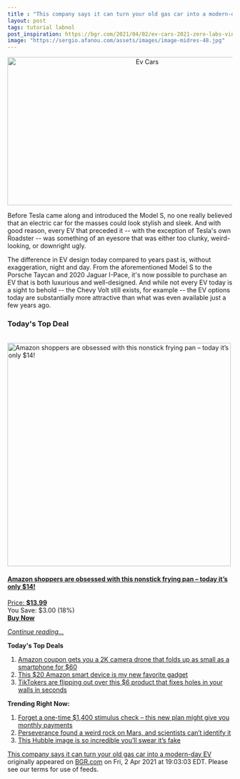 ```yaml
---
title : "This company says it can turn your old gas car into a modern-day EV"
layout: post
tags: tutorial labnol
post_inspiration: https://bgr.com/2021/04/02/ev-cars-2021-zero-labs-vintage-pickup-transform/
image: "https://sergio.afanou.com/assets/images/image-midres-48.jpg"
---
```


<center><a href="https://bgr.com/2021/04/02/ev-cars-2021-zero-labs-vintage-pickup-transform/" class="bgr-rss-featured-image bgr-rss-test-class"><img loading="lazy" width="610" height="332" src="https://bgr.com/wp-content/uploads/2021/04/zero-labs-ev-pickup-truck-4x4-1.jpg?quality=70&amp;strip=all&amp;w=610" class="attachment-feed_normal size-feed_normal wp-post-image" alt="Ev Cars" loading="lazy" srcset="https://bgr.com/wp-content/uploads/2021/04/zero-labs-ev-pickup-truck-4x4-1.jpg 943w, https://bgr.com/wp-content/uploads/2021/04/zero-labs-ev-pickup-truck-4x4-1.jpg?resize=150,82 150w, https://bgr.com/wp-content/uploads/2021/04/zero-labs-ev-pickup-truck-4x4-1.jpg?resize=300,163 300w, https://bgr.com/wp-content/uploads/2021/04/zero-labs-ev-pickup-truck-4x4-1.jpg?resize=768,418 768w, https://bgr.com/wp-content/uploads/2021/04/zero-labs-ev-pickup-truck-4x4-1.jpg?resize=610,332 610w, https://bgr.com/wp-content/uploads/2021/04/zero-labs-ev-pickup-truck-4x4-1.jpg?resize=664,361 664w, https://bgr.com/wp-content/uploads/2021/04/zero-labs-ev-pickup-truck-4x4-1.jpg?resize=782,425 782w, https://bgr.com/wp-content/uploads/2021/04/zero-labs-ev-pickup-truck-4x4-1.jpg?resize=827,450 827w, https://bgr.com/wp-content/uploads/2021/04/zero-labs-ev-pickup-truck-4x4-1.jpg?resize=800,435 800w" sizes="(max-width: 610px) 100vw, 610px" title="Ev Cars" /></a></center><p>Before Tesla came along and introduced the Model S, no one really believed that an electric car for the masses could look stylish and sleek. And with good reason, every EV that preceded it -- with the exception of Tesla's own Roadster -- was something of an eyesore that was either too clunky, weird-looking, or downright ugly.</p>
<p>The difference in EV design today compared to years past is, without exaggeration, night and day. From the aforementioned Model S to the Porsche Taycan and 2020 Jaguar I-Pace, it's now possible to purchase an EV that is both luxurious and well-designed. And while not every EV today is a sight to behold -- the Chevy Volt still exists, for example -- the EV options today are substantially more attractive than what was even available just a few years ago.</p>
<h3>Today's Top Deal</h3>
<p><a href="https://www.amazon.com/Carote-Stone-Derived-Non-Stick-Switzerland-Including/dp/B0732NXYNS?tag=b0c55topdeals-20"><br><img height="500px" width="500px" src="https://m.media-amazon.com/images/I/41WpDGJAThL.jpg" alt="Amazon shoppers are obsessed with this nonstick frying pan &ndash; today it&rsquo;s only $14!"><br></a></p>
<h4><a href="https://www.amazon.com/Carote-Stone-Derived-Non-Stick-Switzerland-Including/dp/B0732NXYNS?tag=b0c55rss-20">Amazon shoppers are obsessed with this nonstick frying pan &ndash; today it&rsquo;s only $14!</a></h4>
<p><a href="https://www.amazon.com/Carote-Stone-Derived-Non-Stick-Switzerland-Including/dp/B0732NXYNS?tag=b0c55rss-20">Price: <strong>$13.99</strong></a><br><span>You Save: $3.00 (18%)</span><br><strong><a href="https://www.amazon.com/Carote-Stone-Derived-Non-Stick-Switzerland-Including/dp/B0732NXYNS?tag=b0c55rss-20">Buy Now</a></strong></p>
<p><a href="https://bgr.com/2021/04/02/ev-cars-2021-zero-labs-vintage-pickup-transform/" class="more-link"><em>Continue reading...</em></a></p>

<p><strong>Today's Top Deals</strong></p>
<ol>
<li><a href="https://bgr.com/2021/04/01/drone-with-camera-on-amazon-prime-coupon-lowest-price/?utm_source=rss&#038;utm_campaign=topdeals">Amazon coupon gets you a 2K camera drone that folds up as small as a smartphone for $60</a></li>
<li><a href="https://bgr.com/2021/04/02/best-amazon-devices-dash-smart-shelf-deals/?utm_source=rss&#038;utm_campaign=topdeals">This $20 Amazon smart device is my new favorite gadget</a></li>
<li><a href="https://bgr.com/2021/04/02/how-to-fix-a-hole-in-the-wall-fast-and-cheap-amazon-prime-deal-3m-small-hole-repair-kit/?utm_source=rss&#038;utm_campaign=topdeals">TikTokers are flipping out over this $6 product that fixes holes in your walls in seconds</a></li>
</ol>

<p><strong>Trending Right Now:</strong></p>
<ol>
<li><a href="https://bgr.com/2021/04/02/new-stimulus-check-senate-democrats-want-recurring-covid-19-payments/">Forget a one-time $1,400 stimulus check &#8211; this new plan might give you monthly payments</a></li>
<li><a href="https://bgr.com/2021/04/01/mars-rock-perseverance-mystery/">Perseverance found a weird rock on Mars, and scientists can&#8217;t identify it</a></li>
<li><a href="https://bgr.com/2021/04/02/hubble-photo-veil-nebula/">This Hubble image is so incredible you&#8217;ll swear it&#8217;s fake</a></li>
</ol>
<p><a href="https://bgr.com/2021/04/02/ev-cars-2021-zero-labs-vintage-pickup-transform/">This company says it can turn your old gas car into a modern-day EV</a> originally appeared on <a href="http://bgr.com">BGR.com</a> on Fri, 2 Apr 2021 at 19:03:03 EDT. Please see our terms for use of feeds.</p>